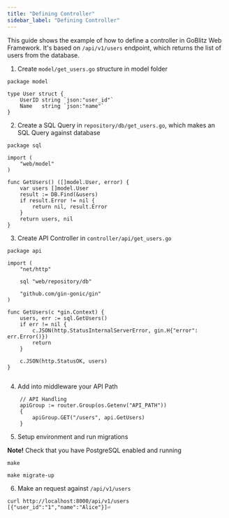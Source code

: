 ```yaml
---
title: "Defining Controller"
sidebar_label: "Defining Controller"
---
```


This guide shows the example of how to define a controller in GoBlitz Web Framework. It's based on `/api/v1/users` endpoint, which returns the list of users from the database.

1. Create `model/get_users.go` structure in model folder

```
package model

type User struct {
	UserID string `json:"user_id"`
	Name   string `json:"name"`
}
```

2. Create a SQL Query in `repository/db/get_users.go`, which makes an SQL Query against database

```
package sql

import (
	"web/model"
)

func GetUsers() ([]model.User, error) {
	var users []model.User
	result := DB.Find(&users)
	if result.Error != nil {
		return nil, result.Error
	}
	return users, nil
}

```

3. Create API Controller in `controller/api/get_users.go`

```
package api

import (
	"net/http"

	sql "web/repository/db"

	"github.com/gin-gonic/gin"
)

func GetUsers(c *gin.Context) {
	users, err := sql.GetUsers()
	if err != nil {
		c.JSON(http.StatusInternalServerError, gin.H{"error": err.Error()})
		return
	}

	c.JSON(http.StatusOK, users)
}


```

4. Add into middleware your API Path

```
	// API Handling
	apiGroup := router.Group(os.Getenv("API_PATH"))
	{
		apiGroup.GET("/users", api.GetUsers)
	}
```

5. Setup environment and run migrations

**Note!** Check that you have PostgreSQL enabled and running

`make`

`make migrate-up`

6. Make an request against `/api/v1/users`

```
curl http://localhost:8000/api/v1/users
[{"user_id":"1","name":"Alice"}]⏎   
```